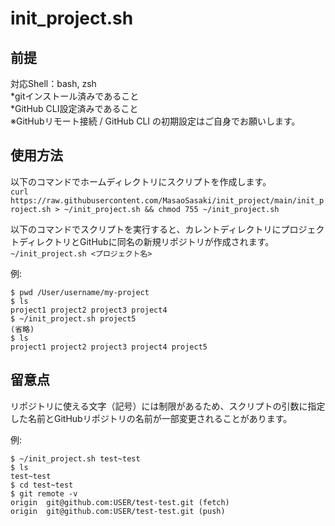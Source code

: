 # init_project.sh

## 前提
対応Shell：bash, zsh  
*gitインストール済みであること  
*GitHub CLI設定済みであること  
※GitHubリモート接続 / GitHub CLI の初期設定はご自身でお願いします。  
  
   
## 使用方法
以下のコマンドでホームディレクトリにスクリプトを作成します。  
```curl https://raw.githubusercontent.com/MasaoSasaki/init_project/main/init_project.sh > ~/init_project.sh && chmod 755 ~/init_project.sh```  
  
以下のコマンドでスクリプトを実行すると、カレントディレクトリにプロジェクトディレクトリとGitHubに同名の新規リポジトリが作成されます。  
```~/init_project.sh <プロジェクト名>```  
  
例:
```
$ pwd /User/username/my-project  
$ ls  
project1 project2 project3 project4  
$ ~/init_project.sh project5  
(省略)  
$ ls  
project1 project2 project3 project4 project5  
```
  
  
## 留意点
リポジトリに使える文字（記号）には制限があるため、スクリプトの引数に指定した名前とGitHubリポジトリの名前が一部変更されることがあります。  
  
例:  
```
$ ~/init_project.sh test~test  
$ ls  
test~test  
$ cd test~test
$ git remote -v  
origin  git@github.com:USER/test-test.git (fetch)  
origin  git@github.com:USER/test-test.git (push)  
```
